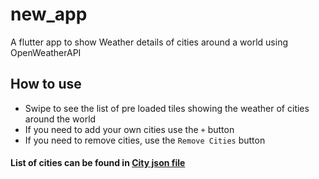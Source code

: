 # new_app

A flutter app to show Weather details of cities around a world using OpenWeatherAPI


## How to use
* Swipe to see the list of pre loaded tiles showing the weather of cities around the world
* If you need to add your own cities use the `+` button
* If you need to remove cities, use the `Remove Cities` button

#### List of cities can be found in [City json file](https://github.com/CubixPro/new_app/blob/master/assets/city.list.json)
